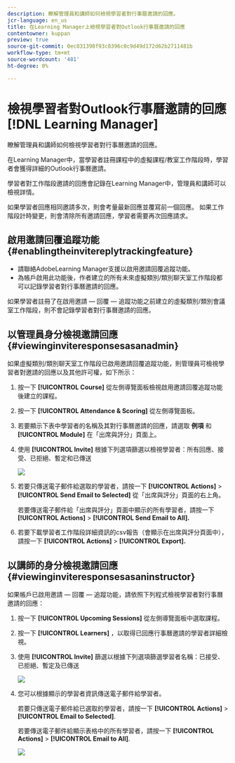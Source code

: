 ```yaml
---
description: 瞭解管理員和講師如何檢視學習者對行事曆邀請的回應。
jcr-language: en_us
title: 在Learning Manager上檢視學習者對Outlook行事曆邀請的回應
contentowner: kuppan
preview: true
source-git-commit: 0ec031398f93c8396c0c9d49d172d62b2711481b
workflow-type: tm+mt
source-wordcount: '481'
ht-degree: 0%

---
```




# 檢視學習者對Outlook行事曆邀請的回應 [!DNL Learning Manager]

瞭解管理員和講師如何檢視學習者對行事曆邀請的回應。

在Learning Manager中，當學習者註冊課程中的虛擬課程/教室工作階段時，學習者會獲得詳細的Outlook行事曆邀請。

學習者對工作階段邀請的回應會記錄在Learning Manager中，管理員和講師可以檢視詳情。

如果學習者回應相同邀請多次，則會考量最新回應並覆寫前一個回應。 如果工作階段計時變更，則會清除所有邀請回應，學習者需要再次回應請求。

## 啟用邀請回覆追蹤功能 {#enablingtheinvitereplytrackingfeature}

* 請聯絡AdobeLearning Manager支援以啟用邀請回覆追蹤功能。
* 為帳戶啟用此功能後，作者建立的所有未來虛擬類別/類別聊天室工作階段都可以記錄學習者對行事曆邀請的回應。

如果學習者註冊了在啟用邀請 — 回覆 — 追蹤功能之前建立的虛擬類別/類別會議室工作階段，則不會記錄學習者對行事曆邀請的回應。

## 以管理員身分檢視邀請回應 {#viewinginviteresponsesasanadmin}

如果虛擬類別/類別聊天室工作階段已啟用邀請回覆追蹤功能，則管理員可檢視學習者對邀請的回應以及其他許可權，如下所示：

1. 按一下 **[!UICONTROL Course]** 從左側導覽面板檢視啟用邀請回覆追蹤功能後建立的課程。
1. 按一下 **[!UICONTROL Attendance & Scoring]** 從左側導覽面板。
1. 若要顯示下表中學習者的名稱及其對行事曆邀請的回應，請選取 **例項** 和 **[!UICONTROL Module]** 在「出席與評分」頁面上。
1. 使用 **[!UICONTROL Invite]** 根據下列選項篩選以檢視學習者：所有回應、接受、已拒絕、暫定和已傳送

   ![](assets/invite-filter.png)

1. 若要只傳送電子郵件給選取的學習者，請按一下 **[!UICONTROL Actions]** > **[!UICONTROL Send Email to Selected]** 從「出席與評分」頁面的右上角。

   若要傳送電子郵件給「出席與評分」頁面中顯示的所有學習者，請按一下 **[!UICONTROL Actions]** > **[!UICONTROL Send Email to All].**

1. 若要下載學習者工作階段詳細資訊的csv報告（會顯示在出席與評分頁面中），請按一下 **[!UICONTROL Actions]** > **[!UICONTROL Export].**

## 以講師的身分檢視邀請回應 {#viewinginviteresponsesasaninstructor}

如果帳戶已啟用邀請 — 回覆 — 追蹤功能，請依照下列程式檢視學習者對行事曆邀請的回應：

1. 按一下 **[!UICONTROL Upcoming Sessions]** 從左側導覽面板中選取課程。
1. 按一下 **[!UICONTROL Learners]** ，以取得已回應行事曆邀請的學習者詳細檢視。
1. 使用 **[!UICONTROL Invite]** 篩選以根據下列選項篩選學習者名稱：已接受、已拒絕、暫定及已傳送

   ![](assets/invite-filter.png)

1. 您可以根據顯示的學習者資訊傳送電子郵件給學習者。

   若要只傳送電子郵件給已選取的學習者，請按一下 **[!UICONTROL Actions]** > **[!UICONTROL Email to Selected]**.

   若要傳送電子郵件給顯示表格中的所有學習者，請按一下 **[!UICONTROL Actions]** > **[!UICONTROL Email to All]**.

   ![](assets/instructor-actions1.png)

